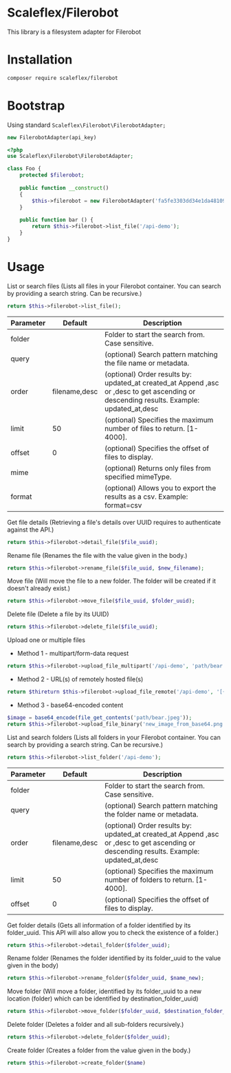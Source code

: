 # Scaleflex/Filerobot

This library is a filesystem adapter for Filerobot

# Installation

```bash
composer require scaleflex/filerobot
```

# Bootstrap

Using standard `Scaleflex\Filerobot\FilerobotAdapter;`

``` php
new FilerobotAdapter(api_key)
```

``` php
<?php
use Scaleflex\Filerobot\FilerobotAdapter;

class Foo {
    protected $filerobot;
    
    public function __construct()
    {
        $this->filerobot = new FilerobotAdapter('fa5fe3303dd34e1da4810915c7c3fd6f');
    }
    
    public function bar () {
        return $this->filerobot->list_file('/api-demo');
    }
}
```
# Usage
List or search files (Lists all files in your Filerobot container. You can search by providing a search string. Can be recursive.)
``` php
return $this->filerobot->list_file();
```
| Parameter | Default | Description |
| --- | --- | --- |
| folder | | Folder to start the search from. Case sensitive. |
| query | | (optional) Search pattern matching the file name or metadata. |
| order | filename,desc | (optional) Order results by: updated_at created_at Append ,asc or ,desc to get ascending or descending results. Example: updated_at,desc|
| limit | 50 | (optional) Specifies the maximum number of files to return. [1-4000].|
| offset | 0 | (optional) Specifies the offset of files to display.|
| mime | |  (optional) Returns only files from specified mimeType.|
| format | | (optional) Allows you to export the results as a csv. Example: format=csv |

Get file details (Retrieving a file's details over UUID requires to authenticate against the API.)
``` php
return $this->filerobot->detail_file($file_uuid);
```

Rename file (Renames the file with the value given in the body.)
``` php
return $this->filerobot->rename_file($file_uuid, $new_filename);
```

Move file (Will move the file to a new folder. The folder will be created if it doesn't already exist.)
``` php
return $this->filerobot->move_file($file_uuid, $folder_uuid);
```

Delete file (Delete a file by its UUID)
``` php
return $this->filerobot->delete_file($file_uuid);
```

Upload one or multiple files

- Method 1 - multipart/form-data request
``` php
return $this->filerobot->upload_file_multipart('/api-demo', 'path/bear.jpg', 'bear.jpg');
```

- Method 2 - URL(s) of remotely hosted file(s)
``` php
return $thireturn $this->filerobot->upload_file_remote('/api-demo', '[{"name": "new_filename.jpg",  "url":"http://sample.li/boat.jpg" }]');
```

- Method 3 - base64-encoded content
``` php
$image = base64_encode(file_get_contents('path/bear.jpeg'));
return $this->filerobot->upload_file_binary('new_image_from_base64.png', $image)
```

List and search folders (Lists all folders in your Filerobot container. You can search by providing a search string. Can be recursive.)
``` php
return $this->filerobot->list_folder('/api-demo');
```
| Parameter | Default | Description |
| --- | --- | --- |
| folder | | Folder to start the search from. Case sensitive. |
| query | | (optional) Search pattern matching the folder name or metadata. |
| order | filename,desc | (optional) Order results by: updated_at created_at Append ,asc or ,desc to get ascending or descending results. Example: updated_at,desc|
| limit | 50 | (optional) Specifies the maximum number of folders to return. [1-4000].|
| offset | 0 | (optional) Specifies the offset of files to display.|

Get folder details (Gets all information of a folder identified by its folder_uuid. This API will also allow you to check the existence of a folder.)
``` php
return $this->filerobot->detail_folder($folder_uuid);
```

Rename folder (Renames the folder identified by its folder_uuid to the value given in the body)
``` php
return $this->filerobot->rename_folder($folder_uuid, $name_new);
```

Move folder (Will move a folder, identified by its folder_uuid to a new location (folder) which can be identified by destination_folder_uuid)
``` php
return $this->filerobot->move_folder($folder_uuid, $destination_folder_uuid);
```

Delete folder (Deletes a folder and all sub-folders recursively.)
``` php
return $this->filerobot->delete_folder($folder_uuid);
```

Create folder (Creates a folder from the value given in the body.)
``` php
return $this->filerobot->create_folder($name)
```

